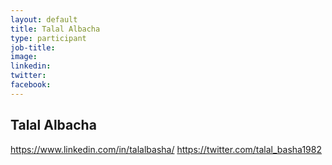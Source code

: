 ```yaml
---
layout: default
title: Talal Albacha
type: participant
job-title:
image: 
linkedin:
twitter:
facebook:
---
```


## Talal Albacha
https://www.linkedin.com/in/talalbasha/
https://twitter.com/talal_basha1982
